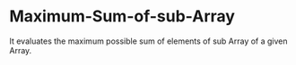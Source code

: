# Maximum-Sum-of-sub-Array
It evaluates the maximum possible sum of elements of sub Array of a given Array.
